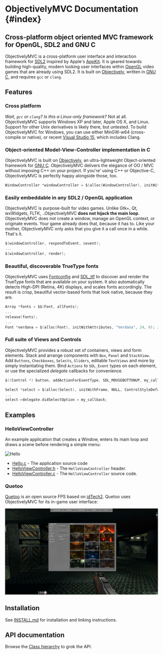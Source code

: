 ObjectivelyMVC Documentation {#index}
===

Cross-platform object oriented MVC framework for OpenGL, SDL2 and GNU C
---

ObjectivelyMVC is a cross-platform user interface and interaction framework for [SDL2](http://www.libsdl.org) inspired by Apple's [AppKit](https://developer.apple.com/reference/appkit). It is geared towards building high-quality, modern looking user interfaces within [OpenGL](http://www.opengl.org/) video games that are already using SDL2. It is built on [Objectively](https://github.com/jdolan/Objectively), written in [GNU C](http://www.gnu.org/software/gnu-c-manual/), and requires `gcc` or `clang`.

Features
---

### Cross platform

_Wait, `gcc` or `clang`? Is this a Linux-only framework?_ Not at all. ObjectivelyMVC supports Windows XP and later, Apple OS X, and Linux. Support for other Unix derivatives is likely there, but untested. To build ObjectivelyMVC for Windows, you can use either MinGW-w64 (cross-compile or native), or recent [Visual Studio 15](https://www.visualstudio.com/), which includes Clang.

### Object-oriented Model-View-Controller implementation in C

ObjectivelyMVC is built on [Objectively](https://github.com/jdolan/Objectively), an ultra-lightweight Object-oriented framework for [GNU C](http://www.gnu.org/software/gnu-c-manual/). ObjectivelyMVC delivers the elegance of OO / MVC without imposing C++ on your project. If you're' using C++ or Objective-C, ObjectivelyMVC is perfectly happy alongside those, too.

```c
WindowController *windowController = $(alloc(WindowController), initWithWindow, window);
```

### Easily embeddable in any SDL2 / OpenGL application

ObjectivelyMVC is purpose-built for video games. Unlike Gtk+, Qt, wxWidgets, FLTK, ..ObjectivelyMVC **does not hijack the main loop**. ObjectivelyMVC does not create a window, manage an OpenGL context, or originate events. Your game already does that, because it has to. Like your mother, ObjectivelyMVC only asks that you give it a call once in a while. That's it.

```c
$(windowController, respondToEvent, &event);
...
$(windowController, render);
```

### Beautiful, discoverable TrueType fonts

ObjectivelyMVC uses [Fontconfig](https://www.freedesktop.org/wiki/Software/fontconfig/) and [SDL_ttf](https://www.libsdl.org/projects/SDL_ttf/) to discover and render the TrueType fonts that are available on your system. It also automatically detects High-DPI (Retina, 4K) displays, and scales fonts accordingly. The result is crisp, beautiful vector-based fonts that look native, because they are.

```c
Array *fonts = $$(Font, allFonts);
...
release(fonts);
...
Font *verdana = $(alloc(Font), initWithAttributes, "Verdana", 24, 0); // will render at 48pt on Retina displays
```

### Full suite of Views and Controls

ObjectivelyMVC provides a robust set of containers, views and form elements. Stack and arrange components with `Box`, `Panel` and `StackView`. Add `Buttons`, `Checkboxes`, `Selects`, `Sliders`, editable `TextViews` and more by simply instantiating them. Bind `Actions` to `SDL_Event` types on each element, or use the specialized _delegate_ callbacks for convenience.

```c
$((Control *) button, addActionForEventType, SDL_MOUSEBUTTONUP, my_callback, my_sender, my_data);
```

```c
Select *select = $(alloc(Select), initWithFrame, NULL, ControlStyleDefault);
...
select->delegate.didSelectOption = my_callback;
```

Examples
---

### HelloViewController
An example application that creates a Window, enters its main loop and draws a scene before rendering a simple menu:

![Hello](demo.gif)

* [Hello.c](Examples/Hello.c) - The application source code
* [HelloViewController.h](Examples/HelloViewController.h) - The `HelloViewController` header.
* [HelloViewController.c](Examples/HelloViewController.c) - The `HelloViewController` source code. 

### Quetoo
[Quetoo](https://github.com/jdolan/quetoo) is an open source FPS based on [idTech2](https://en.wikipedia.org/wiki/Quake_II_engine). Quetoo uses ObjectivelyMVC for its in-game user interface:

![Quetoo](quetoo.jpg)

Installation
---

See [INSTALL.md](INSTALL.md) for installation and linking instructions.

API documentation
---

Browse the [Class hierarchy](hierarchy.html) to grok the API.

